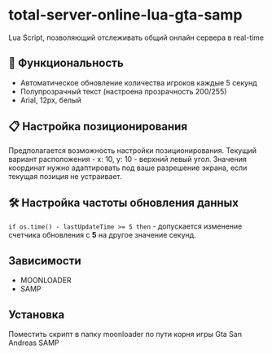 # total-server-online-lua-gta-samp
Lua Script, позволяющий отслеживать общий онлайн сервера в real-time

## 🌟 Функциональность

- Автоматическое обновление количества игроков каждые 5 секунд
- Полупрозрачный текст (настроена прозрачность 200/255)
- Arial, 12px, белый

## 📋 Настройка позиционирования

Предполагается возможность настройки позиционирования.
Текущий вариант расположения - x: 10, y: 10 - верхний левый угол.
Значения координат нужно адаптировать под ваше разрешение экрана, если текущая позиция не устраивает.

## 🛠 Настройка частоты обновления данных

```if os.time() - lastUpdateTime >= 5 then``` - допускается изменение счетчика обновления с **5** на другое значение секунд.

## Зависимости

- MOONLOADER
- SAMP

## Установка

Поместить скрипт в папку moonloader по пути корня игры Gta San Andreas SAMP
